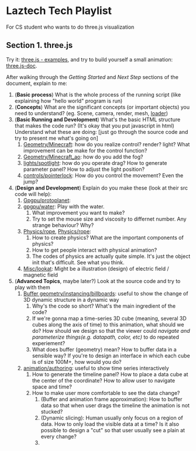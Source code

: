 # Laztech Tech Playlist

For CS student who wants to do three.js visualization

## Section 1. three.js

Try it: [three.js - examples](https://threejs.org/), and try to build yourself a small animation: [three.js-doc](https://threejs.org/docs/index.html#manual/en/introduction/Creating-a-scene). 

After walking through the *Getting Started* and *Next Step* sections of the document, explain to me:

1. (**Basic process**) What is the whole process of the running script (like explaining how "hello world" program is run)
2. (**Concepts**) What are the significant concepts (or important objects) you need to understand? (eg. Scene, camera, render, mesh, <u>loader</u>)
3. (**Basic Running and Development**) What's the basic HTML structure that makes the code run? (It's okay that you put javascript in html) Understand what these are doing: [just go through the source code and try to present me what's going on]
   1. [Geometry/Minecraft](https://threejs.org/examples/#webgl_geometry_minecraft): how do you realize control? render? light? What improvement can be make for the control function?  
   2. [Geometry/Minecraft_ao](https://threejs.org/examples/#webgl_geometry_minecraft_ao): how do you add the fog? 
   3. [lights/spotlight](https://threejs.org/examples/#webgl_lights_spotlight): how do you operate drag? How to generate parameter panel? How to adjust the light position?
   4. [controls/pointerlock](https://threejs.org/examples/#misc_controls_pointerlock): How do you control the movement? Even the jump?
4. (**Design and Development**) Explain do you make these (look at their src code will help):
   1. [Gpgpu/protoplanet](https://threejs.org/examples/#webgl_gpgpu_protoplanet): 
   2. [gpgpu/water](https://threejs.org/examples/#webgl_gpgpu_water): Play with the water. 
      1. What improvement you want to make? 
      2. Try to set the mouse size and viscosity to differnet number. Any strange behaviour? Why?
   3. [Physics/rope](https://threejs.org/examples/#webgl_physics_rope), [Physics/rope](https://threejs.org/examples/#webgl_physics_cloth):
      1. How to create physics? What are the important components of physics?
      2. How to get people interact with physical animation?
      3. The codes of physics are actually quite simple. It's just the object init that's difficult. See what you think.
   4. [Misc/lookat](https://github.com/mrdoob/three.js/blob/master/examples/misc_lookat.html): Might be a illustration (design) of electric field / magnetic field
5. (**Advanced Topics**, maybe later?) Look at the source code and try to play with them
   1. [Buffer geometry/instancing/billboards](https://threejs.org/examples/#webgl_buffergeometry_instancing_billboards): useful to show the change of 3D dynamic structure in a dynamic way
      1. Why's the code so short? What's the main ingredient of the code?
      2. If we're gonna map a time-series 3D cube (meaning, several 3D cubes along the axis of time) to this animation, what should we do? How should we design so that the viewer could *navigate and parameterize things(e.g. datapath, color, etc)* to do repeated experiement?
      3. What does buffer (geometry) mean? How to buffer data in a sensible way? If you're to design an interface in which each cube is of size 100M+, how would you do?
   2. [animation/authoring](https://threejs.org/examples/#misc_animation_authoring): useful to show time series interactively
      1. How to generate the timeline panel? How to place a data cube at the center of the coordinate? How to allow user to navigate space and time? 
      2. How to make user more comfortable to see the data change?
         1. (Buffer and animation frame approximation): How to buffer data so that when user drags the timeline the animation is not stucked?
         2. (Dynamic slicing): Human usually only focus on a region of data. How to only load the visible data at a time? Is it also possible to design a "cut" so that user usually see a plain at every change?
         3. 